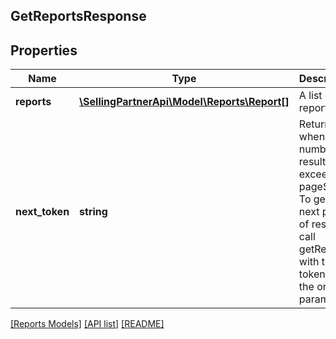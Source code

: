 ## GetReportsResponse

## Properties

Name | Type | Description | Notes
------------ | ------------- | ------------- | -------------
**reports** | [**\SellingPartnerApi\Model\Reports\Report[]**](Report.md) | A list of reports. |
**next_token** | **string** | Returned when the number of results exceeds pageSize. To get the next page of results, call getReports with this token as the only parameter. | [optional]

[[Reports Models]](../) [[API list]](../../Api) [[README]](../../../README.md)
